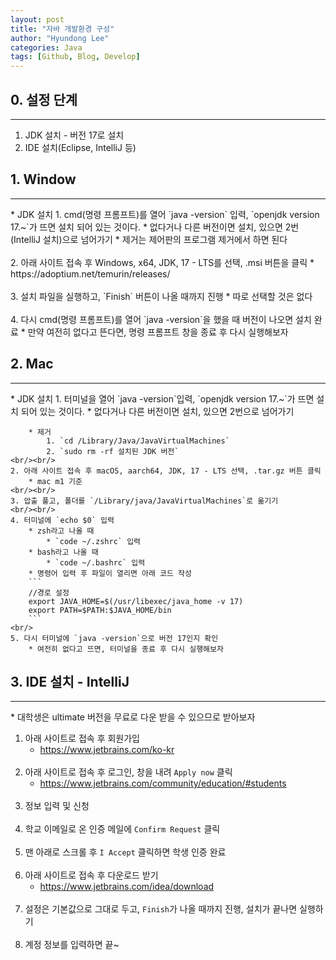 ```yaml
---
layout: post
title: "자바 개발환경 구성"
author: "Hyundong Lee"
categories: Java
tags: [Github, Blog, Develop]
---
```


## 0. 설정 단계
<hr/>

1. JDK 설치 - 버전 17로 설치
2. IDE 설치(Eclipse, IntelliJ 등)


## 1. Window
<hr/>
* JDK 설치
	1. cmd(명령 프롬프트)를 열어 `java -version` 입력, `openjdk version 17.~`가 뜨면 설치 되어 있는 것이다.
		* 없다거나 다른 버전이면 설치, 있으면 2번(IntelliJ 설치)으로 넘어가기
		* 제거는 제어판의 프로그램 제거에서 하면 된다
	<br/><br/>
    2. 아래 사이트 접속 후 Windows, x64, JDK, 17 - LTS를 선택, .msi 버튼을 클릭
		* https://adoptium.net/temurin/releases/
	<br/><br/>
    3. 설치 파일을 실행하고, `Finish` 버튼이 나올 때까지 진행
		* 따로 선택할 것은 없다
	<br/><br/>
    4. 다시 cmd(명령 프롬프트)를 열어 `java -version`을 했을 때 버전이 나오면 설치 완료
		* 만약 여전히 없다고 뜬다면, 명령 프롬프트 창을 종료 후 다시 실행해보자


## 2. Mac
<hr/>
* JDK 설치
	1. 터미널을 열어 `java -version`입력, `openjdk version 17.~`가 뜨면 설치 되어 있는 것이다.
		* 없다거나 다른 버전이면 설치, 있으면 2번으로 넘어가기
		
		* 제거
			1. `cd /Library/Java/JavaVirtualMachines`
			2. `sudo rm -rf 설치된 JDK 버전`
	<br/><br/>
    2. 아래 사이트 접속 후 macOS, aarch64, JDK, 17 - LTS 선택, .tar.gz 버튼 클릭
		* mac m1 기준
	<br/><br/>
    3. 압출 풀고, 폴더를 `/Library/java/JavaVirtualMachines`로 옮기기
	<br/><br/>
    4. 터미널에 `echo $0` 입력
		* zsh라고 나올 때
			* `code ~/.zshrc` 입력
		* bash라고 나올 때
			* `code ~/.bashrc` 입력
		* 명령어 입력 후 파일이 열리면 아래 코드 작성
		```
		//경로 설정
		export JAVA_HOME=$(/usr/libexec/java_home -v 17)
		export PATH=$PATH:$JAVA_HOME/bin
		```
    <br/>
    5. 다시 터미널에 `java -version`으로 버전 17인지 확인
		* 여전히 없다고 뜨면, 터미널을 종료 후 다시 실행해보자


## 3. IDE 설치 - IntelliJ
<hr/>
* 대학생은 ultimate 버전을 무료로 다운 받을 수 있으므로 받아보자

1. 아래 사이트로 접속 후 회원가입
	* <https://www.jetbrains.com/ko-kr>
<br/><br/>
2. 아래 사이트로 접속 후 로그인, 창을 내려 `Apply now` 클릭
	* <https://www.jetbrains.com/community/education/#students>
<br/><br/>
3. 정보 입력 및 신청
<br/><br/>
4. 학교 이메일로 온 인증 메일에 `Confirm Request` 클릭
<br/><br/>
5. 맨 아래로 스크롤 후 `I Accept` 클릭하면 학생 인증 완료
<br/><br/>
6. 아래 사이트로 접속 후 다운로드 받기
	* <https://www.jetbrains.com/idea/download>
<br/><br/>
7. 설정은 기본값으로 그대로 두고, `Finish`가 나올 때까지 진행, 설치가 끝나면 실행하기
<br/><br/>
8. 계정 정보를 입력하면 끝~